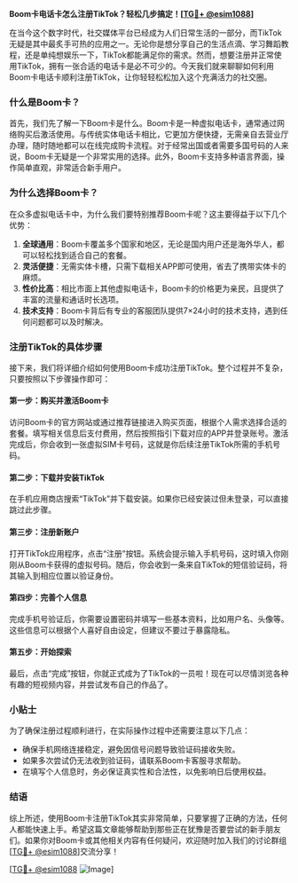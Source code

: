 **Boom卡电话卡怎么注册TikTok？轻松几步搞定！[[TG💪+ @esim1088](https://t.me/s/esim1088)]**

在当今这个数字时代，社交媒体平台已经成为人们日常生活的一部分，而TikTok无疑是其中最炙手可热的应用之一。无论你是想分享自己的生活点滴、学习舞蹈教程，还是单纯想娱乐一下，TikTok都能满足你的需求。然而，想要注册并正常使用TikTok，拥有一张合适的电话卡是必不可少的。今天我们就来聊聊如何利用Boom卡电话卡顺利注册TikTok，让你轻轻松松加入这个充满活力的社交圈。

### 什么是Boom卡？

首先，我们先了解一下Boom卡是什么。Boom卡是一种虚拟电话卡，通常通过网络购买后激活使用。与传统实体电话卡相比，它更加方便快捷，无需亲自去营业厅办理，随时随地都可以在线完成购卡流程。对于经常出国或者需要多国号码的人来说，Boom卡无疑是一个非常实用的选择。此外，Boom卡支持多种语言界面，操作简单直观，非常适合新手用户。

### 为什么选择Boom卡？

在众多虚拟电话卡中，为什么我们要特别推荐Boom卡呢？这主要得益于以下几个优势：

1. **全球通用**：Boom卡覆盖多个国家和地区，无论是国内用户还是海外华人，都可以轻松找到适合自己的套餐。
2. **灵活便捷**：无需实体卡槽，只需下载相关APP即可使用，省去了携带实体卡的麻烦。
3. **性价比高**：相比市面上其他虚拟电话卡，Boom卡的价格更为亲民，且提供了丰富的流量和通话时长选项。
4. **技术支持**：Boom卡背后有专业的客服团队提供7×24小时的技术支持，遇到任何问题都可以及时解决。

### 注册TikTok的具体步骤

接下来，我们将详细介绍如何使用Boom卡成功注册TikTok。整个过程并不复杂，只要按照以下步骤操作即可：

#### 第一步：购买并激活Boom卡
访问Boom卡的官方网站或通过推荐链接进入购买页面，根据个人需求选择合适的套餐。填写相关信息后支付费用，然后按照指引下载对应的APP并登录账号。激活完成后，你会收到一张虚拟SIM卡号码，这就是你后续注册TikTok所需的手机号码。

#### 第二步：下载并安装TikTok
在手机应用商店搜索“TikTok”并下载安装。如果你已经安装过但未登录，可以直接跳过此步骤。

#### 第三步：注册新账户
打开TikTok应用程序，点击“注册”按钮。系统会提示输入手机号码，这时填入你刚刚从Boom卡获得的虚拟号码。随后，你会收到一条来自TikTok的短信验证码，将其输入到相应位置以验证身份。

#### 第四步：完善个人信息
完成手机号验证后，你需要设置密码并填写一些基本资料，比如用户名、头像等。这些信息可以根据个人喜好自由设定，但建议不要过于暴露隐私。

#### 第五步：开始探索
最后，点击“完成”按钮，你就正式成为了TikTok的一员啦！现在可以尽情浏览各种有趣的短视频内容，并尝试发布自己的作品了。

### 小贴士

为了确保注册过程顺利进行，在实际操作过程中还需要注意以下几点：

- 确保手机网络连接稳定，避免因信号问题导致验证码接收失败。
- 如果多次尝试仍无法收到验证码，请联系Boom卡客服寻求帮助。
- 在填写个人信息时，务必保证真实性和合法性，以免影响日后使用权益。

### 结语

综上所述，使用Boom卡注册TikTok其实非常简单，只要掌握了正确的方法，任何人都能快速上手。希望这篇文章能够帮助到那些正在犹豫是否要尝试的新手朋友们。如果你对Boom卡或其他相关内容有任何疑问，欢迎随时加入我们的讨论群组[[TG💪+ @esim1088](https://t.me/s/esim1088)]交流分享！

[[TG💪+ @esim1088](https://t.me/s/esim1088) ![Image](https://i.postimg.cc/4NQfJmqS/Snipaste-2025-05-13-00-14-12.png)]